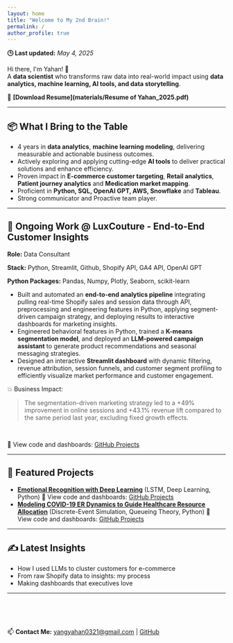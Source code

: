 ```yaml
---
layout: home
title: "Welcome to My 2nd Brain!"
permalink: /
author_profile: true
---
```

**🕒 Last updated:** _May 4, 2025_
<br>

Hi there, I'm Yahan! 👋  
A **data scientist** who transforms raw data into real-world impact using **data analytics, machine learning, AI tools, and data storytelling**.


📄 **[Download Resume](materials/Resume of Yahan_2025.pdf)**

---
## 📦 What I Bring to the Table

- 4 years in **data analytics**, **machine learning modeling**, delivering measurable and actionable business outcomes.
- Actively exploring and applying cutting-edge **AI tools** to deliver practical solutions and enhance efficiency.
- Proven impact in **E-commerce customer targeting**, **Retail analytics**, **Patient journey analytics** and **Medication market mapping**.
- Proficient in **Python, SQL, OpenAI GPT, AWS, Snowflake** and **Tableau**.
- Strong communicator and Proactive team player.
---

## 🧠 Ongoing Work @ LuxCouture - End-to-End Customer Insights
  <p><strong>Role:</strong> Data Consultant </p>
  <p><strong>Stack:</strong> Python, Streamlit, Github, Shopify API, GA4 API, OpenAI GPT</p>
  <p><strong>Python Packages:</strong> Pandas, Numpy, Plotly, Seaborn, scikit-learn </p>
  
- Built and automated an **end-to-end analytics pipeline** integrating pulling real-time Shopify sales and session data through API, preprocessing and engineering features in Python, applying segment-driven campaign strategy, and deploying results to interactive dashboards for marketing insights.
- Engineered behavioral features in Python, trained a **K-means segmentation model**, and deployed an **LLM-powered campaign assistant** to generate product recommendations and seasonal messaging strategies.
- Designed an interactive **Streamlit dashboard** with dynamic filtering, revenue attribution, session funnels, and customer segment profiling to efficiently visualize market performance and customer engagement.

💥 Business Impact:
> The segmentation-driven marketing strategy led to a +49% improvement in online sessions and +43.1% revenue lift compared to the same period last year, excluding fixed growth effects.


<br>

📁 View code and dashboards: [GitHub Projects](https://github.com/amber-y321/Customer_Behavior_Dashboard)

---

## 📌 Featured Projects
- **[Emotional Recognition with Deep Learning](#)** (LSTM, Deep Learning, Python)
📁 View code and dashboards: [GitHub Projects](https://github.com/amber-y321/Emotion-Detection)
- **[Modeling COVID-19 ER Dynamics to Guide Healthcare Resource Allocation](#)** (Discrete-Event Simulation, Queueing Theory, Python)
📁 View code and dashboards: [GitHub Projects](https://github.com/amber-y321/Hospitalization-simulation)
---

## ✍️ Latest Insights
- How I used LLMs to cluster customers for e-commerce
- From raw Shopify data to insights: my process
- Making dashboards that executives love
---

<br>
<br>
<br>

📫 **Contact Me:** [yangyahan0321@gmail.com](mailto:yangyahan0321@gmail.com) | [GitHub](https://github.com/amber-y321)
